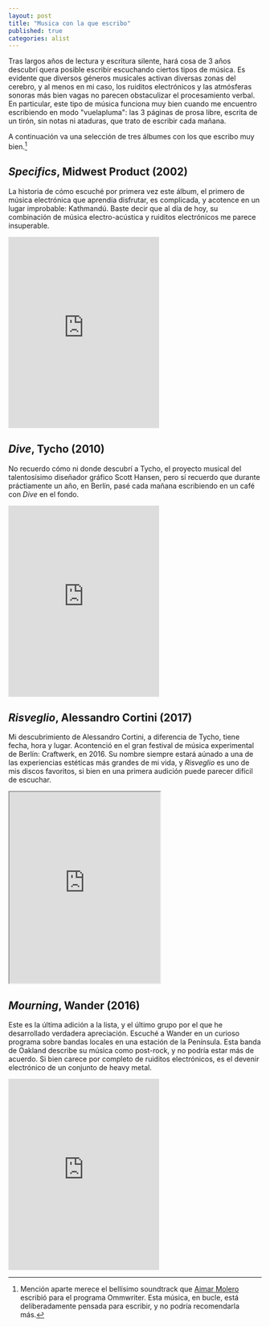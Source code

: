 ```yaml
---
layout: post
title: "Musica con la que escribo"
published: true
categories: alist
---
```


Tras largos años de lectura y escritura silente, hará cosa de 3 años descubrí quera posible escribir escuchando ciertos tipos de música. Es evidente que diversos géneros musicales activan diversas zonas del cerebro, y al menos en mi caso, los ruiditos electrónicos y las atmósferas sonoras más bien vagas no parecen obstaculizar el procesamiento verbal. En particular, este tipo de música funciona muy bien cuando me encuentro escribiendo en modo "vuelapluma": las 3 páginas de prosa libre, escrita de un tirón, sin notas ni ataduras, que trato de escribir cada mañana.

A continuación va una selección de tres álbumes con los que escribo muy bien.[^1] 

## *Specifics*, Midwest Product (2002) 


La historia de cómo escuché por primera vez este álbum, el primero de música electrónica que aprendía disfrutar, es complicada, y acotence en un lugar improbable: Kathmandú. Baste decir que al día de hoy, su combinación de música electro-acústica y ruiditos electrónicos me parece insuperable. 

<iframe src="https://open.spotify.com/embed/album/5oP1tvOxMIdLoR41ZLMJjB" width="300" height="380" frameborder="0" allowtransparency="true" allow="encrypted-media"></iframe>

## *Dive*, Tycho (2010)

No recuerdo cómo ni donde descubrí a Tycho, el proyecto musical del talentosísimo diseñador gráfico Scott Hansen, pero sí recuerdo que durante práctiamente un año, en Berlín, pasé cada mañana escribiendo en un café con *Dive* en el fondo. 

<iframe src="https://open.spotify.com/embed/album/3I3PmRvn5iFY8i6zzvEcci" width="300" height="380" frameborder="0" allowtransparency="true" allow="encrypted-media"></iframe>

## *Risveglio*, Alessandro Cortini (2017)

Mi descubrimiento de Alessandro Cortini, a diferencia de Tycho, tiene fecha, hora y lugar. Acontenció en el gran festival de música experimental de Berlín: Craftwerk, en 2016. Su nombre siempre estará aúnado a una de las experiencias estéticas más grandes de mi vida, y *Risveglio* es uno de mis discos favoritos, si bien en una primera audición puede parecer difícil de escuchar. 

<iframe src="https://open.spotify.com/embed/album/5fAdZa0NA7lkx1SSH5i7OG" width="300" height="380" frameborder="5" allowtransparency="true" allow="encrypted-media"></iframe>

## *Mourning*, Wander (2016)

Este es la última adición a la lista, y el último grupo por el que he desarrollado verdadera apreciación. Escuché a Wander en un curioso programa sobre bandas locales en una estación de la Península. Esta banda de Oakland describe su música como post-rock, y no podría estar más de acuerdo. Si bien carece por completo de ruiditos electrónicos, es el devenir electrónico de un conjunto de heavy metal.

<iframe src="https://open.spotify.com/embed/album/3eWTPMY6LRDLuLFIMTHf59" width="300" height="380" frameborder="0" allowtransparency="true" allow="encrypted-media"></iframe>

[^1]: Mención aparte merece el bellísimo soundtrack que [Aimar Molero](http://www.aimar-molero.com/OmmWriter ) escribió para el programa Ommwriter. Esta música, en bucle, está deliberadamente pensada para escribir, y no podría recomendarla más. 
